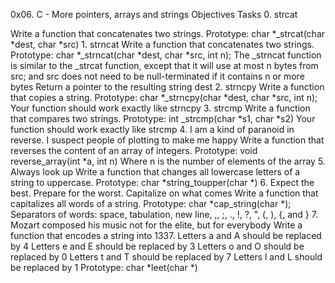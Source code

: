 0x06. C - More pointers, arrays and strings
Objectives
Tasks
0. strcat

Write a function that concatenates two strings. Prototype: char *_strcat(char *dest, char *src) 1. strncat
Write a function that concatenates two strings. Prototype: char *_strncat(char *dest, char *src, int n); The _strncat function is similar to the _strcat function, except that it will use at most n bytes from src; and src does not need to be null-terminated if it contains n or more bytes Return a pointer to the resulting string dest 2. strncpy
Write a function that copies a string. Prototype: char *_strncpy(char *dest, char *src, int n); Your function should work exactly like strncpy 3. strcmp
Write a function that compares two strings. Prototype: int _strcmp(char *s1, char *s2) Your function should work exactly like strcmp 4. I am a kind of paranoid in reverse. I suspect people of plotting to make me happy
Write a function that reverses the content of an array of integers. Prototype: void reverse_array(int *a, int n) Where n is the number of elements of the array 5. Always look up
Write a function that changes all lowercase letters of a string to uppercase. Prototype: char *string_toupper(char *) 6. Expect the best. Prepare for the worst. Capitalize on what comes
Write a function that capitalizes all words of a string. Prototype: char *cap_string(char *); Separators of words: space, tabulation, new line, ,, ;, ., !, ?, ", (, ), {, and } 7. Mozart composed his music not for the elite, but for everybody
Write a function that encodes a string into 1337. Letters a and A should be replaced by 4 Letters e and E should be replaced by 3 Letters o and O should be replaced by 0 Letters t and T should be replaced by 7 Letters l and L should be replaced by 1 Prototype: char *leet(char *)
